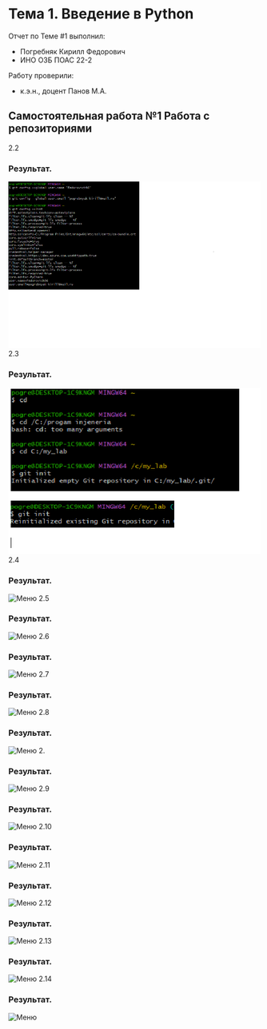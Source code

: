 # Тема 1. Введение в Python
Отчет по Теме #1 выполнил:
- Погребняк Кирилл Федорович
- ИНО ОЗБ ПОАС 22-2

Работу проверили:
- к.э.н., доцент Панов М.А.

## Самостоятельная работа №1 Работа с репозиториями


2.2
### Результат.
![Меню](https://github.com/Fedorovich96/Software/blob/%D0%A2%D0%B5%D0%BC%D0%B0_1/pic/44.bmp)
2.3
### Результат.
![Меню](https://github.com/Fedorovich96/Software/blob/%D0%A2%D0%B5%D0%BC%D0%B0_1/pic/2.3)
2.4
### Результат.
![Меню]()
2.5
### Результат.
![Меню]()
2.6
### Результат.
![Меню]()
2.7
### Результат.
![Меню]()
2.8
### Результат.
![Меню]()
2.
### Результат.
![Меню]()
2.9
### Результат.
![Меню]()
2.10
### Результат.
![Меню]()
2.11
### Результат.
![Меню]()
2.12
### Результат.
![Меню]()
2.13
### Результат.
![Меню]()
2.14
### Результат.
![Меню]()



